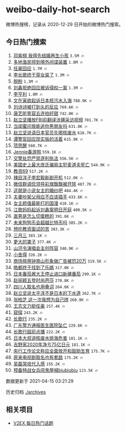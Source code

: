 # weibo-daily-hot-search

微博热搜榜，记录从 2020-12-29 日开始的微博热门搜索。

## 今日热门搜索

<!-- BEGIN -->

1. [邓紫棋 我得先结婚再生小孩](https://s.weibo.com/weibo?q=%23%E9%82%93%E7%B4%AB%E6%A3%8B%20%E6%88%91%E5%BE%97%E5%85%88%E7%BB%93%E5%A9%9A%E5%86%8D%E7%94%9F%E5%B0%8F%E5%AD%A9%23&Refer=top) `3.5M 🔥`
1. [多地渔民捞到境外间谍装置](https://s.weibo.com/weibo?q=%23%E5%A4%9A%E5%9C%B0%E6%B8%94%E6%B0%91%E6%8D%9E%E5%88%B0%E5%A2%83%E5%A4%96%E9%97%B4%E8%B0%8D%E8%A3%85%E7%BD%AE%23&Refer=top) `1.8M 🔥`
1. [任豪回应](https://s.weibo.com/weibo?q=%23%E4%BB%BB%E8%B1%AA%E5%9B%9E%E5%BA%94%23&Refer=top) `1.7M 🔥`
1. [李长歌终于穿女装了](https://s.weibo.com/weibo?q=%23%E6%9D%8E%E9%95%BF%E6%AD%8C%E7%BB%88%E4%BA%8E%E7%A9%BF%E5%A5%B3%E8%A3%85%E4%BA%86%23&Refer=top) `1.3M 🔥`
1. [脱粉](https://s.weibo.com/weibo?q=%E8%84%B1%E7%B2%89&Refer=top) `1.3M 🔥`
1. [刘鑫拒绝回应被诉侵权一案](https://s.weibo.com/weibo?q=%E5%88%98%E9%91%AB%E6%8B%92%E7%BB%9D%E5%9B%9E%E5%BA%94%E8%A2%AB%E8%AF%89%E4%BE%B5%E6%9D%83%E4%B8%80%E6%A1%88&Refer=top) `1.3M 🔥`
1. [李亨利](https://s.weibo.com/weibo?q=%E6%9D%8E%E4%BA%A8%E5%88%A9&Refer=top) `1.0M 🔥`
1. [文在寅欲起诉日本核污水入海](https://s.weibo.com/weibo?q=%23%E6%96%87%E5%9C%A8%E5%AF%85%E6%AC%B2%E8%B5%B7%E8%AF%89%E6%97%A5%E6%9C%AC%E6%A0%B8%E6%B1%A1%E6%B0%B4%E5%85%A5%E6%B5%B7%23&Refer=top) `788.9K 🔥`
1. [刘诗诗被打到头的反应](https://s.weibo.com/weibo?q=%E5%88%98%E8%AF%97%E8%AF%97%E8%A2%AB%E6%89%93%E5%88%B0%E5%A4%B4%E7%9A%84%E5%8F%8D%E5%BA%94&Refer=top) `769.6K 🔥`
1. [唐艺昕笑容五连拍好甜](https://s.weibo.com/weibo?q=%23%E5%94%90%E8%89%BA%E6%98%95%E7%AC%91%E5%AE%B9%E4%BA%94%E8%BF%9E%E6%8B%8D%E5%A5%BD%E7%94%9C%23&Refer=top) `742.0K 🔥`
1. [赵立坚播放FBI前翻译涉疆采访视频](https://s.weibo.com/weibo?q=%E8%B5%B5%E7%AB%8B%E5%9D%9A%E6%92%AD%E6%94%BEFBI%E5%89%8D%E7%BF%BB%E8%AF%91%E6%B6%89%E7%96%86%E9%87%87%E8%AE%BF%E8%A7%86%E9%A2%91&Refer=top) `701.7K 🔥`
1. [当闺蜜问我能追你男朋友吗](https://s.weibo.com/weibo?q=%23%E5%BD%93%E9%97%BA%E8%9C%9C%E9%97%AE%E6%88%91%E8%83%BD%E8%BF%BD%E4%BD%A0%E7%94%B7%E6%9C%8B%E5%8F%8B%E5%90%97%23&Refer=top) `631.0K 🔥`
1. [赵立坚说请日本官员先喝核废水](https://s.weibo.com/weibo?q=%23%E8%B5%B5%E7%AB%8B%E5%9D%9A%E8%AF%B4%E8%AF%B7%E6%97%A5%E6%9C%AC%E5%AE%98%E5%91%98%E5%85%88%E5%96%9D%E6%A0%B8%E5%BA%9F%E6%B0%B4%23&Refer=top) `616.7K 🔥`
1. [谭警官回应现实版的活着](https://s.weibo.com/weibo?q=%23%E8%B0%AD%E8%AD%A6%E5%AE%98%E5%9B%9E%E5%BA%94%E7%8E%B0%E5%AE%9E%E7%89%88%E7%9A%84%E6%B4%BB%E7%9D%80%23&Refer=top) `615.9K 🔥`
1. [项思醒](https://s.weibo.com/weibo?q=%E9%A1%B9%E6%80%9D%E9%86%92&Refer=top) `560.7K 🔥`
1. [Jennie春游照](https://s.weibo.com/weibo?q=Jennie%E6%98%A5%E6%B8%B8%E7%85%A7&Refer=top) `559.1K 🔥`
1. [交警处罚严禁逐利执法](https://s.weibo.com/weibo?q=%23%E4%BA%A4%E8%AD%A6%E5%A4%84%E7%BD%9A%E4%B8%A5%E7%A6%81%E9%80%90%E5%88%A9%E6%89%A7%E6%B3%95%23&Refer=top) `556.5K 🔥`
1. [美国史上最大庞氏骗局主犯麦道夫死亡](https://s.weibo.com/weibo?q=%23%E7%BE%8E%E5%9B%BD%E5%8F%B2%E4%B8%8A%E6%9C%80%E5%A4%A7%E5%BA%9E%E6%B0%8F%E9%AA%97%E5%B1%80%E4%B8%BB%E7%8A%AF%E9%BA%A6%E9%81%93%E5%A4%AB%E6%AD%BB%E4%BA%A1%23&Refer=top) `544.9K 🔥`
1. [教资69](https://s.weibo.com/weibo?q=%23%E6%95%99%E8%B5%8469%23&Refer=top) `517.2K 🔥`
1. [辣目洋子李宏毅新剧开机](https://s.weibo.com/weibo?q=%23%E8%BE%A3%E7%9B%AE%E6%B4%8B%E5%AD%90%E6%9D%8E%E5%AE%8F%E6%AF%85%E6%96%B0%E5%89%A7%E5%BC%80%E6%9C%BA%23&Refer=top) `512.0K 🔥`
1. [微信群调侃领导彩旗飘飘被开除](https://s.weibo.com/weibo?q=%23%E5%BE%AE%E4%BF%A1%E7%BE%A4%E8%B0%83%E4%BE%83%E9%A2%86%E5%AF%BC%E5%BD%A9%E6%97%97%E9%A3%98%E9%A3%98%E8%A2%AB%E5%BC%80%E9%99%A4%23&Refer=top) `487.7K 🔥`
1. [这就是小说女主的婚纱吧](https://s.weibo.com/weibo?q=%23%E8%BF%99%E5%B0%B1%E6%98%AF%E5%B0%8F%E8%AF%B4%E5%A5%B3%E4%B8%BB%E7%9A%84%E5%A9%9A%E7%BA%B1%E5%90%A7%23&Refer=top) `484.4K 🔥`
1. [夫妻吵架父母应不应该插手](https://s.weibo.com/weibo?q=%23%E5%A4%AB%E5%A6%BB%E5%90%B5%E6%9E%B6%E7%88%B6%E6%AF%8D%E5%BA%94%E4%B8%8D%E5%BA%94%E8%AF%A5%E6%8F%92%E6%89%8B%23&Refer=top) `433.6K 🔥`
1. [女主颜值最能打的国漫](https://s.weibo.com/weibo?q=%23%E5%A5%B3%E4%B8%BB%E9%A2%9C%E5%80%BC%E6%9C%80%E8%83%BD%E6%89%93%E7%9A%84%E5%9B%BD%E6%BC%AB%23&Refer=top) `410.1K 🔥`
1. [江歌妈妈起诉刘鑫案明日开庭](https://s.weibo.com/weibo?q=%23%E6%B1%9F%E6%AD%8C%E5%A6%88%E5%A6%88%E8%B5%B7%E8%AF%89%E5%88%98%E9%91%AB%E6%A1%88%E6%98%8E%E6%97%A5%E5%BC%80%E5%BA%AD%23&Refer=top) `409.5K 🔥`
1. [直男是怎么切蛋糕的](https://s.weibo.com/weibo?q=%23%E7%9B%B4%E7%94%B7%E6%98%AF%E6%80%8E%E4%B9%88%E5%88%87%E8%9B%8B%E7%B3%95%E7%9A%84%23&Refer=top) `391.6K 🔥`
1. [未来狗狗币会超越比特币吗](https://s.weibo.com/weibo?q=%23%E6%9C%AA%E6%9D%A5%E7%8B%97%E7%8B%97%E5%B8%81%E4%BC%9A%E8%B6%85%E8%B6%8A%E6%AF%94%E7%89%B9%E5%B8%81%E5%90%97%23&Refer=top) `385.2K 🔥`
1. [想吃教资面试的苦](https://s.weibo.com/weibo?q=%23%E6%83%B3%E5%90%83%E6%95%99%E8%B5%84%E9%9D%A2%E8%AF%95%E7%9A%84%E8%8B%A6%23&Refer=top) `383.3K 🔥`
1. [三月三](https://s.weibo.com/weibo?q=%E4%B8%89%E6%9C%88%E4%B8%89&Refer=top) `383.1K 🔥`
1. [更大的罩子](https://s.weibo.com/weibo?q=%E6%9B%B4%E5%A4%A7%E7%9A%84%E7%BD%A9%E5%AD%90&Refer=top) `377.4K 🔥`
1. [山河令演唱会主创阵容](https://s.weibo.com/weibo?q=%23%E5%B1%B1%E6%B2%B3%E4%BB%A4%E6%BC%94%E5%94%B1%E4%BC%9A%E4%B8%BB%E5%88%9B%E9%98%B5%E5%AE%B9%23&Refer=top) `340.9K 🔥`
1. [小舍得](https://s.weibo.com/weibo?q=%E5%B0%8F%E8%88%8D%E5%BE%97&Refer=top) `326.2K 🔥`
1. [商场擅用钟南山形象做广告被罚20万](https://s.weibo.com/weibo?q=%23%E5%95%86%E5%9C%BA%E6%93%85%E7%94%A8%E9%92%9F%E5%8D%97%E5%B1%B1%E5%BD%A2%E8%B1%A1%E5%81%9A%E5%B9%BF%E5%91%8A%E8%A2%AB%E7%BD%9A20%E4%B8%87%23&Refer=top) `319.5K 🔥`
1. [皓都终于找到了乐嫣](https://s.weibo.com/weibo?q=%23%E7%9A%93%E9%83%BD%E7%BB%88%E4%BA%8E%E6%89%BE%E5%88%B0%E4%BA%86%E4%B9%90%E5%AB%A3%23&Refer=top) `317.0K 🔥`
1. [日本番茄酱大王停止进口新疆番茄](https://s.weibo.com/weibo?q=%23%E6%97%A5%E6%9C%AC%E7%95%AA%E8%8C%84%E9%85%B1%E5%A4%A7%E7%8E%8B%E5%81%9C%E6%AD%A2%E8%BF%9B%E5%8F%A3%E6%96%B0%E7%96%86%E7%95%AA%E8%8C%84%23&Refer=top) `299.1K 🔥`
1. [赵丽颖五登时尚芭莎](https://s.weibo.com/weibo?q=%23%E8%B5%B5%E4%B8%BD%E9%A2%96%E4%BA%94%E7%99%BB%E6%97%B6%E5%B0%9A%E8%8A%AD%E8%8E%8E%23&Refer=top) `270.8K 🔥`
1. [四川人取名也用叠词](https://s.weibo.com/weibo?q=%23%E5%9B%9B%E5%B7%9D%E4%BA%BA%E5%8F%96%E5%90%8D%E4%B9%9F%E7%94%A8%E5%8F%A0%E8%AF%8D%23&Refer=top) `264.6K 🔥`
1. [赵立坚说太平洋不是日本的下水道](https://s.weibo.com/weibo?q=%23%E8%B5%B5%E7%AB%8B%E5%9D%9A%E8%AF%B4%E5%A4%AA%E5%B9%B3%E6%B4%8B%E4%B8%8D%E6%98%AF%E6%97%A5%E6%9C%AC%E7%9A%84%E4%B8%8B%E6%B0%B4%E9%81%93%23&Refer=top) `262.7K 🔥`
1. [张柏芝 这一次我想为自己拼](https://s.weibo.com/weibo?q=%E5%BC%A0%E6%9F%8F%E8%8A%9D%20%E8%BF%99%E4%B8%80%E6%AC%A1%E6%88%91%E6%83%B3%E4%B8%BA%E8%87%AA%E5%B7%B1%E6%8B%BC&Refer=top) `260.9K 🔥`
1. [王志文力挺任豪](https://s.weibo.com/weibo?q=%E7%8E%8B%E5%BF%97%E6%96%87%E5%8A%9B%E6%8C%BA%E4%BB%BB%E8%B1%AA&Refer=top) `257.4K 🔥`
1. [窥探](https://s.weibo.com/weibo?q=%E7%AA%A5%E6%8E%A2&Refer=top) `243.2K 🔥`
1. [长歌行](https://s.weibo.com/weibo?q=%E9%95%BF%E6%AD%8C%E8%A1%8C&Refer=top) `235.2K 🔥`
1. [广东警方通报医生医院坠亡](https://s.weibo.com/weibo?q=%23%E5%B9%BF%E4%B8%9C%E8%AD%A6%E6%96%B9%E9%80%9A%E6%8A%A5%E5%8C%BB%E7%94%9F%E5%8C%BB%E9%99%A2%E5%9D%A0%E4%BA%A1%23&Refer=top) `229.6K 🔥`
1. [长歌行超前点播](https://s.weibo.com/weibo?q=%E9%95%BF%E6%AD%8C%E8%A1%8C%E8%B6%85%E5%89%8D%E7%82%B9%E6%92%AD&Refer=top) `222.2K 🔥`
1. [日本大叔讲核废水排海危害](https://s.weibo.com/weibo?q=%23%E6%97%A5%E6%9C%AC%E5%A4%A7%E5%8F%94%E8%AE%B2%E6%A0%B8%E5%BA%9F%E6%B0%B4%E6%8E%92%E6%B5%B7%E5%8D%B1%E5%AE%B3%23&Refer=top) `181.1K 🔥`
1. [吉野家2020年净亏75亿日元](https://s.weibo.com/weibo?q=%23%E5%90%89%E9%87%8E%E5%AE%B62020%E5%B9%B4%E5%87%80%E4%BA%8F75%E4%BA%BF%E6%97%A5%E5%85%83%23&Refer=top) `181.1K 🔥`
1. [央行工作论文称应全面放开和鼓励生育](https://s.weibo.com/weibo?q=%23%E5%A4%AE%E8%A1%8C%E5%B7%A5%E4%BD%9C%E8%AE%BA%E6%96%87%E7%A7%B0%E5%BA%94%E5%85%A8%E9%9D%A2%E6%94%BE%E5%BC%80%E5%92%8C%E9%BC%93%E5%8A%B1%E7%94%9F%E8%82%B2%23&Refer=top) `175.7K 🔥`
1. [原来电视剧取名也有套路](https://s.weibo.com/weibo?q=%23%E5%8E%9F%E6%9D%A5%E7%94%B5%E8%A7%86%E5%89%A7%E5%8F%96%E5%90%8D%E4%B9%9F%E6%9C%89%E5%A5%97%E8%B7%AF%23&Refer=top) `175.2K 🔥`
1. [吴磊哭戏代入感](https://s.weibo.com/weibo?q=%23%E5%90%B4%E7%A3%8A%E5%93%AD%E6%88%8F%E4%BB%A3%E5%85%A5%E6%84%9F%23&Refer=top) `155.2K 🔥`
1. [预备特战女兵闯鬼屋喊biubiubiu](https://s.weibo.com/weibo?q=%23%E9%A2%84%E5%A4%87%E7%89%B9%E6%88%98%E5%A5%B3%E5%85%B5%E9%97%AF%E9%AC%BC%E5%B1%8B%E5%96%8Abiubiubiu%23&Refer=top) `123.5K 🔥`

数据更新于 2021-04-15 03:21:29

<!-- END -->

历史归档 [./archives](./archives)

## 相关项目

- [V2EX 每日热门话题](https://github.com/boojack/v2ex-daily-hot-topic)
